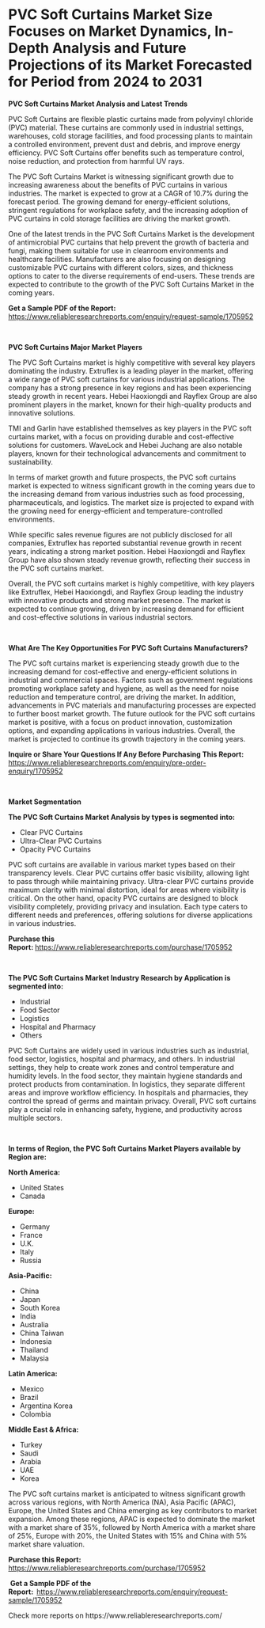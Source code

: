 <p><h1>PVC Soft Curtains Market Size Focuses on Market Dynamics, In-Depth Analysis and Future Projections of its Market Forecasted for Period from 2024 to 2031</h1></p><p><strong>PVC Soft Curtains Market Analysis and Latest Trends</strong></p>
<p><p>PVC Soft Curtains are flexible plastic curtains made from polyvinyl chloride (PVC) material. These curtains are commonly used in industrial settings, warehouses, cold storage facilities, and food processing plants to maintain a controlled environment, prevent dust and debris, and improve energy efficiency. PVC Soft Curtains offer benefits such as temperature control, noise reduction, and protection from harmful UV rays.</p><p>The PVC Soft Curtains Market is witnessing significant growth due to increasing awareness about the benefits of PVC curtains in various industries. The market is expected to grow at a CAGR of 10.7% during the forecast period. The growing demand for energy-efficient solutions, stringent regulations for workplace safety, and the increasing adoption of PVC curtains in cold storage facilities are driving the market growth.</p><p>One of the latest trends in the PVC Soft Curtains Market is the development of antimicrobial PVC curtains that help prevent the growth of bacteria and fungi, making them suitable for use in cleanroom environments and healthcare facilities. Manufacturers are also focusing on designing customizable PVC curtains with different colors, sizes, and thickness options to cater to the diverse requirements of end-users. These trends are expected to contribute to the growth of the PVC Soft Curtains Market in the coming years.</p></p>
<p><strong>Get a Sample PDF of the Report:&nbsp;</strong> <a href="https://www.reliableresearchreports.com/enquiry/request-sample/1705952">https://www.reliableresearchreports.com/enquiry/request-sample/1705952</a></p>
<p>&nbsp;</p>
<p><strong>PVC Soft Curtains Major Market Players</strong></p>
<p><p>The PVC Soft Curtains market is highly competitive with several key players dominating the industry. Extruflex is a leading player in the market, offering a wide range of PVC soft curtains for various industrial applications. The company has a strong presence in key regions and has been experiencing steady growth in recent years. Hebei Haoxiongdi and Rayflex Group are also prominent players in the market, known for their high-quality products and innovative solutions.</p><p>TMI and Garlin have established themselves as key players in the PVC soft curtains market, with a focus on providing durable and cost-effective solutions for customers. WaveLock and Hebei Juchang are also notable players, known for their technological advancements and commitment to sustainability.</p><p>In terms of market growth and future prospects, the PVC soft curtains market is expected to witness significant growth in the coming years due to the increasing demand from various industries such as food processing, pharmaceuticals, and logistics. The market size is projected to expand with the growing need for energy-efficient and temperature-controlled environments.</p><p>While specific sales revenue figures are not publicly disclosed for all companies, Extruflex has reported substantial revenue growth in recent years, indicating a strong market position. Hebei Haoxiongdi and Rayflex Group have also shown steady revenue growth, reflecting their success in the PVC soft curtains market.</p><p>Overall, the PVC soft curtains market is highly competitive, with key players like Extruflex, Hebei Haoxiongdi, and Rayflex Group leading the industry with innovative products and strong market presence. The market is expected to continue growing, driven by increasing demand for efficient and cost-effective solutions in various industrial sectors.</p></p>
<p>&nbsp;</p>
<p><strong>What Are The Key Opportunities For PVC Soft Curtains Manufacturers?</strong></p>
<p><p>The PVC soft curtains market is experiencing steady growth due to the increasing demand for cost-effective and energy-efficient solutions in industrial and commercial spaces. Factors such as government regulations promoting workplace safety and hygiene, as well as the need for noise reduction and temperature control, are driving the market. In addition, advancements in PVC materials and manufacturing processes are expected to further boost market growth. The future outlook for the PVC soft curtains market is positive, with a focus on product innovation, customization options, and expanding applications in various industries. Overall, the market is projected to continue its growth trajectory in the coming years.</p></p>
<p><strong>Inquire or Share Your Questions If Any Before Purchasing This Report:</strong> <a href="https://www.reliableresearchreports.com/enquiry/pre-order-enquiry/1705952">https://www.reliableresearchreports.com/enquiry/pre-order-enquiry/1705952</a></p>
<p>&nbsp;</p>
<p><strong>Market Segmentation</strong></p>
<p><strong>The PVC Soft Curtains Market Analysis by types is segmented into:</strong></p>
<p><ul><li>Clear PVC Curtains</li><li>Ultra-Clear PVC Curtains</li><li>Opacity PVC Curtains</li></ul></p>
<p><p>PVC soft curtains are available in various market types based on their transparency levels. Clear PVC curtains offer basic visibility, allowing light to pass through while maintaining privacy. Ultra-clear PVC curtains provide maximum clarity with minimal distortion, ideal for areas where visibility is critical. On the other hand, opacity PVC curtains are designed to block visibility completely, providing privacy and insulation. Each type caters to different needs and preferences, offering solutions for diverse applications in various industries.</p></p>
<p><strong>Purchase this Report:&nbsp;</strong><a href="https://www.reliableresearchreports.com/purchase/1705952">https://www.reliableresearchreports.com/purchase/1705952</a></p>
<p>&nbsp;</p>
<p><strong>The PVC Soft Curtains Market Industry Research by Application is segmented into:</strong></p>
<p><ul><li>Industrial</li><li>Food Sector</li><li>Logistics</li><li>Hospital and Pharmacy</li><li>Others</li></ul></p>
<p><p>PVC Soft Curtains are widely used in various industries such as industrial, food sector, logistics, hospital and pharmacy, and others. In industrial settings, they help to create work zones and control temperature and humidity levels. In the food sector, they maintain hygiene standards and protect products from contamination. In logistics, they separate different areas and improve workflow efficiency. In hospitals and pharmacies, they control the spread of germs and maintain privacy. Overall, PVC soft curtains play a crucial role in enhancing safety, hygiene, and productivity across multiple sectors.</p></p>
<p>&nbsp;</p>
<p><strong>In terms of Region, the PVC Soft Curtains Market Players available by Region are:</strong></p>
<p>
    <p> <strong> North America: </strong>
        <ul>
            <li>United States</li>
            <li>Canada</li>
        </ul>
        </p> 
    <p> <strong> Europe: </strong>
        <ul>
            <li>Germany</li>
            <li>France</li>
            <li>U.K.</li>
            <li>Italy</li>
            <li>Russia</li>
        </ul>
        </p> 
    <p> <strong> Asia-Pacific: </strong>
        <ul>
            <li>China</li>
            <li>Japan</li>
            <li>South Korea</li>
            <li>India</li>
            <li>Australia</li>
            <li>China Taiwan</li>
            <li>Indonesia</li>
            <li>Thailand</li>
            <li>Malaysia</li>
        </ul>
        </p> 
    <p> <strong> Latin America: </strong>
        <ul>
            <li>Mexico</li>
            <li>Brazil</li>
            <li>Argentina Korea</li>
            <li>Colombia</li>
        </ul>
        </p> 
    <p> <strong> Middle East & Africa: </strong>
        <ul>
            <li>Turkey</li>
            <li>Saudi</li>
            <li>Arabia</li>
            <li>UAE</li>
            <li>Korea</li>
        </ul>
    </p>
    </p>
<p><p>The PVC soft curtains market is anticipated to witness significant growth across various regions, with North America (NA), Asia Pacific (APAC), Europe, the United States and China emerging as key contributors to market expansion. Among these regions, APAC is expected to dominate the market with a market share of 35%, followed by North America with a market share of 25%, Europe with 20%, the United States with 15% and China with 5% market share valuation.</p></p>
<p><strong>Purchase this Report: </strong><a href="https://www.reliableresearchreports.com/purchase/1705952">https://www.reliableresearchreports.com/purchase/1705952</a></p>
<p>&nbsp;<strong>Get a Sample PDF of the Report:&nbsp;&nbsp;</strong><a href="https://www.reliableresearchreports.com/enquiry/request-sample/1705952">https://www.reliableresearchreports.com/enquiry/request-sample/1705952</a></p>
<p><strong></strong></p>
<p>Check more reports on https://www.reliableresearchreports.com/</p>